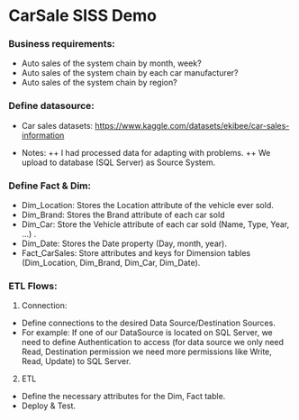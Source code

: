 # CarSale SISS Demo
### Business requirements:
+ Auto sales of the system chain by month, week?
+ Auto sales of the system chain by each car manufacturer?
+ Auto sales of the system chain by region?

### Define datasource:
- Car sales datasets: https://www.kaggle.com/datasets/ekibee/car-sales-information
+ Notes:
  ++ I had processed data for adapting with problems.
  ++ We upload to database (SQL Server) as Source System.

### Define Fact & Dim:
- Dim_Location: Stores the Location attribute of the vehicle ever sold.
- Dim_Brand: Stores the Brand attribute of each car sold
- Dim_Car: Store the Vehicle attribute of each car sold (Name, Type, Year, ...) .
- Dim_Date: Stores the Date property (Day, month, year).
- Fact_CarSales: Store attributes and keys for Dimension tables (Dim_Location, Dim_Brand, Dim_Car, Dim_Date).

### ETL Flows:
1. Connection:
- Define connections to the desired Data Source/Destination Sources.
- For example: If one of our DataSource is located on SQL Server, we need to define Authentication to access (for data source we only need Read, Destination permission we need more permissions like Write, Read, Update) to SQL Server.
2. ETL
- Define the necessary attributes for the Dim, Fact table.
- Deploy & Test.
